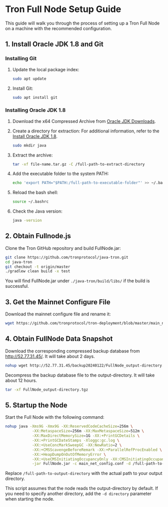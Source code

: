 # Tron Full Node Setup Guide

This guide will walk you through the process of setting up a Tron Full Node on a machine with the recommended configuration.

## 1. Install Oracle JDK 1.8 and Git

### Installing Git

1. Update the local package index:
   ```bash
   sudo apt update
   ```

2. Install Git:
   ```bash
   sudo apt install git
   ```

### Installing Oracle JDK 1.8

1. Download the x64 Compressed Archive from [Oracle JDK Downloads](https://www.oracle.com/java/technologies/downloads/).

2. Create a directory for extraction:  For additional information, refer to the [Install Oracle JDK 1.8](https://linux.how2shout.com/how-to-install-oracle-java-8-64-bit-ubuntu-22-04-20-04-lts/).
   ```bash
   sudo mkdir java
   ```

3. Extract the archive:
   ```bash
   tar -xf file-name.tar.gz -C /full-path-to-extract-directory
   ```

4. Add the executable folder to the system PATH:
   ```bash
   echo 'export PATH="$PATH:/full-path-to-executable-folder"' >> ~/.bashrc
   ```

5. Reload the bash shell:
   ```bash
   source ~/.bashrc
   ```

6. Check the Java version:
   ```bash
   java -version
   ```

## 2. Obtain Fullnode.js

Clone the Tron GitHub repository and build FullNode.jar:

```bash
git clone https://github.com/tronprotocol/java-tron.git
cd java-tron
git checkout -t origin/master
./gradlew clean build -x test
```

You will find FullNode.jar under `./java-tron/build/libs/` if the build is successful.

## 3. Get the Mainnet Configure File

Download the mainnet configure file and rename it:

```bash
wget https://github.com/tronprotocol/tron-deployment/blob/master/main_net_config.conf?raw=true -O main_net_config.conf
```

## 4. Obtain FullNode Data Snapshot

Download the corresponding compressed backup database from http://52.77.31.45/. It will take about 2 days.

```bash
nohup wget http://52.77.31.45/backup20240122/FullNode_output-directory.tgz &
```

Decompress the backup database file to the output-directory. It will take about 12 hours.

```bash
tar -xf FullNode_output-directory.tgz
```

## 5. Startup the Node

Start the Full Node with the following command:

```bash
nohup java -Xms9G -Xmx9G -XX:ReservedCodeCacheSize=256m \
            -XX:MetaspaceSize=256m -XX:MaxMetaspaceSize=512m \
            -XX:MaxDirectMemorySize=1G -XX:+PrintGCDetails \
            -XX:+PrintGCDateStamps -Xloggc:gc.log \
            -XX:+UseConcMarkSweepGC -XX:NewRatio=2 \
            -XX:+CMSScavengeBeforeRemark -XX:+ParallelRefProcEnabled \
            -XX:+HeapDumpOnOutOfMemoryError \
            -XX:+UseCMSInitiatingOccupancyOnly -XX:CMSInitiatingOccupancyFraction=70 \
            -jar FullNode.jar -c main_net_config.conf -d /full-path-to-output-directory >> start.log 2>&1 &
```

Replace `/full-path-to-output-directory` with the actual path to your output directory.

This script assumes that the node reads the output-directory by default. If you need to specify another directory, add the `-d directory` parameter when starting the node.
